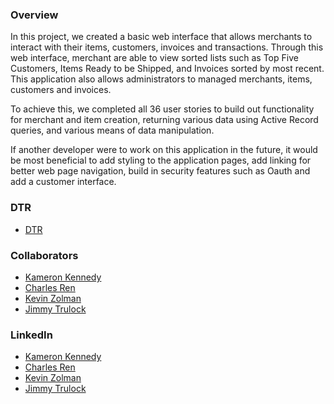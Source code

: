 ### Overview  

In this project, we created a basic web interface that allows merchants to interact with their items, customers, invoices and transactions. Through this web interface, merchant are able to view sorted lists such as Top Five Customers, Items Ready to be Shipped, and Invoices sorted by most recent. This application also allows administrators to managed merchants, items, customers and invoices.

To achieve this, we completed all 36 user stories to build out functionality for merchant and item creation, returning various data using Active Record queries, and various means of data manipulation.

If another developer were to work on this application in the future, it would be most beneficial to add styling to the application pages, add linking for better web page navigation, build in security features such as Oauth and add a customer interface.

### DTR
- [DTR](https://docs.google.com/document/d/1-FUZmpOfsffo0VTBBDP_HNIjR1yoNJfnErOh9Y-bgQA/edit?usp=sharing)

### Collaborators
- [Kameron Kennedy](https://github.com/kameronk92)
- [Charles Ren](https://github.com/chuckrenny)
- [Kevin Zolman](https://github.com/zkevkev)
- [Jimmy Trulock](https://github.com/jimmytrulock)

### LinkedIn
- [Kameron Kennedy](https://www.linkedin.com/in/kameron-kennedy-pe/)
- [Charles Ren](https://www.linkedin.com/in/charles-ren-code/)
- [Kevin Zolman](https://www.linkedin.com/in/kevin-zolman-a108a8222/)
- [Jimmy Trulock](https://www.linkedin.com/in/jimmy-trulock/)